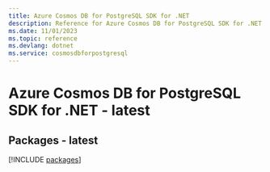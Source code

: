 ```yaml
---
title: Azure Cosmos DB for PostgreSQL SDK for .NET
description: Reference for Azure Cosmos DB for PostgreSQL SDK for .NET
ms.date: 11/01/2023
ms.topic: reference
ms.devlang: dotnet
ms.service: cosmosdbforpostgresql
---
```

# Azure Cosmos DB for PostgreSQL SDK for .NET - latest
## Packages - latest
[!INCLUDE [packages](cosmos-db-for-postgresql-index.md)]